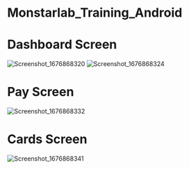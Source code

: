 # Monstarlab_Training_Android

# Dashboard Screen

![Screenshot_1676868320](https://user-images.githubusercontent.com/82720293/220011574-d7a7d5c9-6c65-45cb-ba8d-90c0531910f7.png)
![Screenshot_1676868324](https://user-images.githubusercontent.com/82720293/220011583-3d32f852-efc0-4530-aa16-1ab812ad8feb.png)

# Pay Screen

![Screenshot_1676868332](https://user-images.githubusercontent.com/82720293/220011611-ecaf3deb-877d-437c-9a08-a5de99cbc6e9.png)

# Cards Screen

![Screenshot_1676868341](https://user-images.githubusercontent.com/82720293/220011651-238dcb42-8fb5-4ac0-9b5c-6e1998a75b7d.png)
